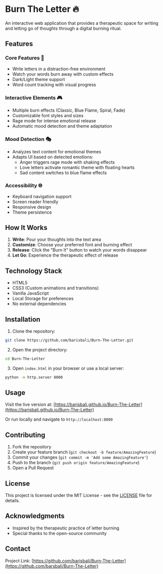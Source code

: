 # Burn The Letter 🔥

An interactive web application that provides a therapeutic space for writing and letting go of thoughts through a digital burning ritual.

## Features

### Core Features 📝
- Write letters in a distraction-free environment
- Watch your words burn away with custom effects
- Dark/Light theme support
- Word count tracking with visual progress

### Interactive Elements 🎮
- Multiple burn effects (Classic, Blue Flame, Spiral, Fade)
- Customizable font styles and sizes
- Rage mode for intense emotional release
- Automatic mood detection and theme adaptation

### Mood Detection 🎭
- Analyzes text content for emotional themes
- Adapts UI based on detected emotions:
  - Anger triggers rage mode with shaking effects
  - Love letters activate romantic theme with floating hearts
  - Sad content switches to blue flame effects

### Accessibility 🌐
- Keyboard navigation support
- Screen reader friendly
- Responsive design
- Theme persistence

## How It Works

1. **Write**: Pour your thoughts into the text area
2. **Customize**: Choose your preferred font and burning effect
3. **Release**: Click the "Burn It" button to watch your words disappear
4. **Let Go**: Experience the therapeutic effect of release

## Technology Stack

- HTML5
- CSS3 (Custom animations and transitions)
- Vanilla JavaScript
- Local Storage for preferences
- No external dependencies

## Installation

1. Clone the repository:
```bash
git clone https://github.com/barisbali/Burn-The-Letter.git
```

2. Open the project directory:
```bash
cd Burn-The-Letter
```

3. Open `index.html` in your browser or use a local server:
```bash
python -m http.server 8000
```

## Usage

Visit the live version at: [https://barisbali.github.io/Burn-The-Letter](https://barisbali.github.io/Burn-The-Letter)

Or run locally and navigate to `http://localhost:8000`

## Contributing

1. Fork the repository
2. Create your feature branch (`git checkout -b feature/AmazingFeature`)
3. Commit your changes (`git commit -m 'Add some AmazingFeature'`)
4. Push to the branch (`git push origin feature/AmazingFeature`)
5. Open a Pull Request

## License

This project is licensed under the MIT License - see the [LICENSE](LICENSE) file for details.

## Acknowledgments

- Inspired by the therapeutic practice of letter burning
- Special thanks to the open-source community

## Contact
Project Link: [https://github.com/barisbali/Burn-The-Letter](https://github.com/barsbali/Burn-The-Letter)